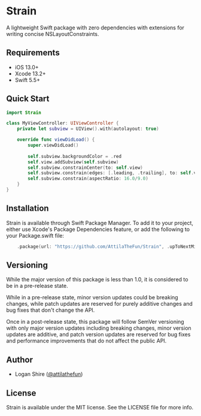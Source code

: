 # Strain

A lightweight Swift package with zero dependencies with extensions for writing concise NSLayoutConstraints.

## Requirements

- iOS 13.0+
- Xcode 13.2+
- Swift 5.5+

## Quick Start

```swift
import Strain

class MyViewController: UIViewController {
    private let subview = UIView().with(autolayout: true)

    override func viewDidLoad() {
        super.viewDidLoad()
        
        self.subview.backgroundColor = .red
        self.view.addSubview(self.subview)
        self.subview.constrainCenter(to: self.view)
        self.subview.constrain(edges: [.leading, .trailing], to: self.view)
        self.subview.constrain(aspectRatio: 16.0/9.0)
    }
}
```

## Installation

Strain is available through Swift Package Manager.
To add it to your project, either use Xcode's Package Dependencies feature, 
or add the following to your Package.swift file:

```swift
    .package(url: "https://github.com/AttilaTheFun/Strain", .upToNextMinor(from: "0.1.0")),
```

## Versioning

While the major version of this package is less than 1.0, it is considered to be in a pre-release state.

While in a pre-release state, minor version updates could be breaking changes, 
while patch updates are reserved for purely additive changes and bug fixes that don't change the API.

Once in a post-release state, this package will follow SemVer versioning with only major version updates including
breaking changes, minor version updates are additive, and patch version updates are reserved for bug fixes and 
performance improvements that do not affect the public API.  

## Author

- Logan Shire ([@attilathefun](https://github.com/attilathefun))

## License

Strain is available under the MIT license. See the LICENSE file for more info.
